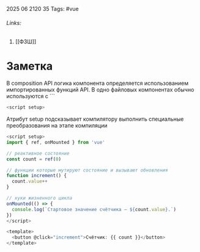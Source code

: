 2025 06 2120 35
Tags: #vue 
###### Links: 
1) [[ФЗШ]]
# Заметка
В composition API логика компонента определяется использованием импортированных функций API. В одно файловых компонентах обычно используются с ```
```javascript
<script setup>
```
Атрибут setup подсказывает компилятору выполнить специальные преобразования на этапе компиляции
```javascript
<script setup>
import { ref, onMounted } from 'vue'

// реактивное состояние
const count = ref(0)

// функции которые мутируют состояние и вызывают обновления
function increment() {
  count.value++
}

// хуки жизненного цикла
onMounted(() => {
  console.log(`Стартовое значение счётчика — ${count.value}.`)
})
</script>

<template>
  <button @click="increment">Счётчик: {{ count }}</button>
</template>
```